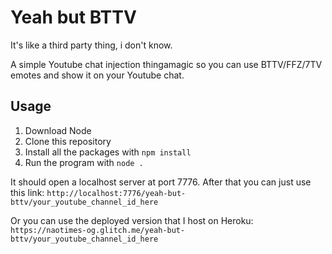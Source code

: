 # Yeah but BTTV
It's like a third party thing, i don't know.

A simple Youtube chat injection thingamagic so you can use BTTV/FFZ/7TV emotes and show it on your Youtube chat.

## Usage

1. Download Node
2. Clone this repository
3. Install all the packages with `npm install`
4. Run the program with `node .`

It should open a localhost server at port 7776.
After that you can just use this link: `http://localhost:7776/yeah-but-bttv/your_youtube_channel_id_here`

Or you can use the deployed version that I host on Heroku: `https://naotimes-og.glitch.me/yeah-but-bttv/your_youtube_channel_id_here`
